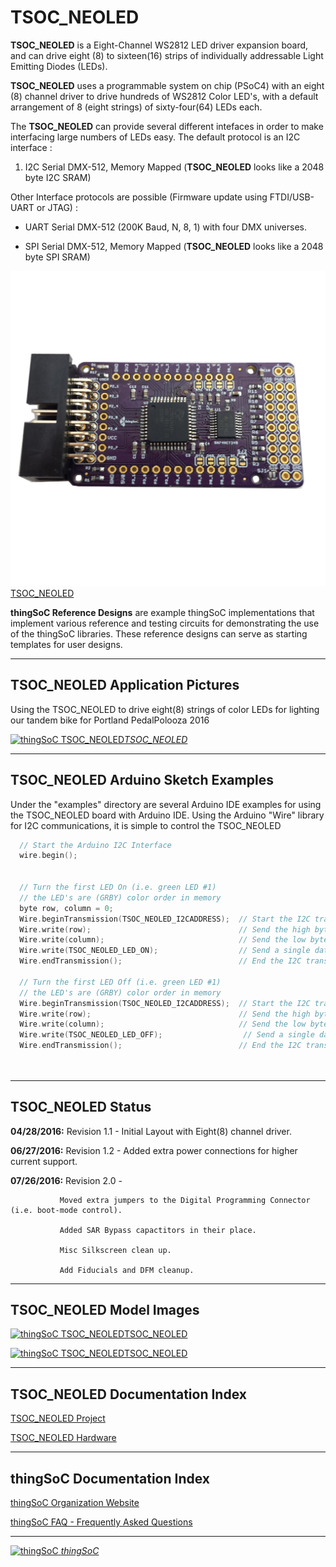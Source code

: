 # TSOC_NEOLED

**TSOC_NEOLED** is a Eight-Channel WS2812 LED driver expansion board, and can drive
eight (8) to sixteen(16) strips of individually addressable Light Emitting Diodes (LEDs). 

**TSOC_NEOLED** uses a programmable system on chip (PSoC4) with an eight (8) channel driver
to drive hundreds of WS2812 Color LED's, with a default arrangement of 8 (eight strings) of sixty-four(64) LEDs each.

The **TSOC_NEOLED** can provide several different intefaces in order to make
interfacing large numbers of LEDs easy. The default protocol is an I2C interface :

1) I2C Serial DMX-512, Memory Mapped (**TSOC_NEOLED** looks like a 2048 byte I2C SRAM)

Other Interface protocols are possible (Firmware update using FTDI/USB-UART or JTAG) :

- UART Serial DMX-512 (200K Baud, N, 8, 1) with four DMX universes.

- SPI Serial DMX-512, Memory Mapped (**TSOC_NEOLED** looks like a 2048 byte SPI SRAM)


[![thingSoC TSOC_NEOLED](https://raw.githubusercontent.com/thingSoC/TSOC_NEOLED/master/TSOC_NEOLED/images/product/TSOC_NEOLED.png?raw=true)TSOC_NEOLED](https://github.com/thingSoC/TSOC_NEOLED)

**thingSoC Reference Designs** are example thingSoC implementations that implement
various reference and testing circuits for demonstrating the use of the thingSoC libraries.
These reference designs can serve as starting templates for user designs.

---------------------------------------

## TSOC_NEOLED Application Pictures

Using the TSOC_NEOLED to drive eight(8) strings of color LEDs for lighting our tandem bike for Portland PedalPolooza 2016

[![thingSoC TSOC_NEOLED](https://raw.githubusercontent.com/thingSoC/TSOC_NEOLED/master/TSOC_NEOLED/images/light_the_ride2.png?raw=true)*TSOC_NEOLED*](https://github.com/thingSoC/TSOC_NEOLED)

---------------------------------------

## TSOC_NEOLED Arduino Sketch Examples

Under the "examples" directory are several Arduino IDE examples for using the TSOC_NEOLED board with Arduino IDE.
Using the Arduino "Wire" library for I2C communications, it is simple to control the TSOC_NEOLED

```c
  // Start the Arduino I2C Interface
  wire.begin();
 

  // Turn the first LED On (i.e. green LED #1) 
  // the LED's are (GRBY) color order in memory
  byte row, column = 0;
  Wire.beginTransmission(TSOC_NEOLED_I2CADDRESS);  // Start the I2C transaction
  Wire.write(row);                                 // Send the high byte of 16 bit memory address
  Wire.write(column);                              // Send the low byte of 16 bit memory address
  Wire.write(TSOC_NEOLED_LED_ON);                  // Send a single data byte  (we could send more...)
  Wire.endTransmission();                          // End the I2C transaction
 
  // Turn the first LED Off (i.e. green LED #1) 
  // the LED's are (GRBY) color order in memory
  Wire.beginTransmission(TSOC_NEOLED_I2CADDRESS);  // Start the I2C transaction
  Wire.write(row);                                 // Send the high byte of 16 bit memory address
  Wire.write(column);                              // Send the low byte of 16 bit memory address
  Wire.write(TSOC_NEOLED_LED_OFF);                  // Send a single data byte  (we could send more...)
  Wire.endTransmission();                          // End the I2C transaction
 
 
```

---------------------------------------

## TSOC_NEOLED Status <a name="TSOC_NEOLED_status"/>

**04/28/2016:** 
Revision 1.1 - Initial Layout with Eight(8) channel driver.

**06/27/2016:**
Revision 1.2 - Added extra power connections for higher current support.


**07/26/2016:**
Revision 2.0 -

               Moved extra jumpers to the Digital Programming Connector (i.e. boot-mode control).

               Added SAR Bypass capactitors in their place.  
               
               Misc Silkscreen clean up.  
               
               Add Fiducials and DFM cleanup.

---------------------------------------
## TSOC_NEOLED Model Images


[![thingSoC TSOC_NEOLED](https://raw.githubusercontent.com/thingSoC/TSOC_NEOLED/master/TSOC_NEOLED/images/TSOC_NEOLED_top.png?raw=true)TSOC_NEOLED](https://github.com/thingSoC/TSOC_NEOLED)


[![thingSoC TSOC_NEOLED](https://raw.githubusercontent.com/thingSoC/TSOC_NEOLED/master/TSOC_NEOLED/images/TSOC_NEOLED_bot.png?raw=true)TSOC_NEOLED](https://github.com/thingSoC/TSOC_NEOLED)


---------------------------------------

## TSOC_NEOLED Documentation Index <a name="TSOC_NEOLED_documentation_index"/>

[TSOC_NEOLED Project](http://thingsoc.github.io/projects/TSOC_NEOLED.html)

[TSOC_NEOLED Hardware](https://github.com/thingSoC/TSOC_NEOLED/tree/master/TSOC_NEOLED/hardware)


---------------------------------------

## thingSoC Documentation Index <a name="thingSoC_documentation_index"/>

[thingSoC Organization Website](http://thingSoC.github.io)

[thingSoC FAQ - Frequently Asked Questions](http://thingsoc.github.io/support/faq.html)

---------------------------------------

[![thingSoC](http://thingsoc.github.io/img/projects/thingSoC/thingSoC_thumb.png?raw=true) 
*thingSoC*](http://thingsoc.github.io)
